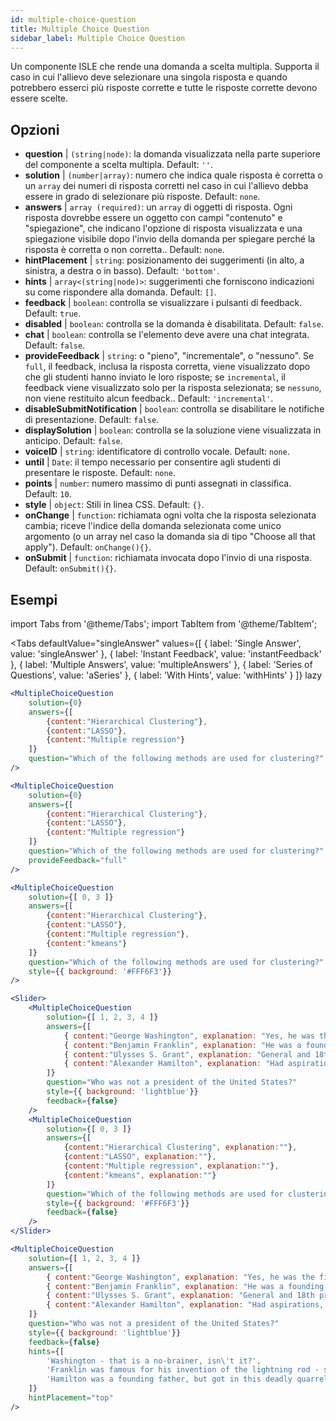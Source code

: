 ```yaml
---
id: multiple-choice-question 
title: Multiple Choice Question
sidebar_label: Multiple Choice Question
---
```


Un componente ISLE che rende una domanda a scelta multipla. Supporta il caso in cui l'allievo deve selezionare una singola risposta e quando potrebbero esserci più risposte corrette e tutte le risposte corrette devono essere scelte.

## Opzioni

* __question__ | `(string|node)`: la domanda visualizzata nella parte superiore del componente a scelta multipla. Default: `''`.
* __solution__ | `(number|array)`: numero che indica quale risposta è corretta o un `array` dei numeri di risposta corretti nel caso in cui l'allievo debba essere in grado di selezionare più risposte. Default: `none`.
* __answers__ | `array (required)`: un `array` di oggetti di risposta. Ogni risposta dovrebbe essere un oggetto con campi "contenuto" e "spiegazione", che indicano l'opzione di risposta visualizzata e una spiegazione visibile dopo l'invio della domanda per spiegare perché la risposta è corretta o non corretta.. Default: `none`.
* __hintPlacement__ | `string`: posizionamento dei suggerimenti (in alto, a sinistra, a destra o in basso). Default: `'bottom'`.
* __hints__ | `array<(string|node)>`: suggerimenti che forniscono indicazioni su come rispondere alla domanda. Default: `[]`.
* __feedback__ | `boolean`: controlla se visualizzare i pulsanti di feedback. Default: `true`.
* __disabled__ | `boolean`: controlla se la domanda è disabilitata. Default: `false`.
* __chat__ | `boolean`: controlla se l'elemento deve avere una chat integrata. Default: `false`.
* __provideFeedback__ | `string`: o "pieno", "incrementale", o "nessuno". Se `full`, il feedback, inclusa la risposta corretta, viene visualizzato dopo che gli studenti hanno inviato le loro risposte; se `incremental`, il feedback viene visualizzato solo per la risposta selezionata; se `nessuno`, non viene restituito alcun feedback.. Default: `'incremental'`.
* __disableSubmitNotification__ | `boolean`: controlla se disabilitare le notifiche di presentazione. Default: `false`.
* __displaySolution__ | `boolean`: controlla se la soluzione viene visualizzata in anticipo. Default: `false`.
* __voiceID__ | `string`: identificatore di controllo vocale. Default: `none`.
* __until__ | `Date`: il tempo necessario per consentire agli studenti di presentare le risposte. Default: `none`.
* __points__ | `number`: numero massimo di punti assegnati in classifica. Default: `10`.
* __style__ | `object`: Stili in linea CSS. Default: `{}`.
* __onChange__ | `function`: richiamata ogni volta che la risposta selezionata cambia; riceve l'indice della domanda selezionata come unico argomento (o un array nel caso la domanda sia di tipo "Choose all that apply"). Default: `onChange(){}`.
* __onSubmit__ | `function`: richiamata invocata dopo l'invio di una risposta. Default: `onSubmit(){}`.


## Esempi

import Tabs from '@theme/Tabs';
import TabItem from '@theme/TabItem';

<Tabs
    defaultValue="singleAnswer"
    values={[
        { label: 'Single Answer', value: 'singleAnswer' },
        { label: 'Instant Feedback', value: 'instantFeedback' },
        { label: 'Multiple Answers', value: 'multipleAnswers' },
        { label: 'Series of Questions', value: 'aSeries' },
        { label: 'With Hints', value: 'withHints' }
    ]}
    lazy
>

<TabItem value="singleAnswer">

```jsx live
<MultipleChoiceQuestion
    solution={0}
    answers={[
        {content:"Hierarchical Clustering"},
        {content:"LASSO"},
        {content:"Multiple regression"}
    ]}
    question="Which of the following methods are used for clustering?"
/>
```

</TabItem>

<TabItem value="instantFeedback">

```jsx live
<MultipleChoiceQuestion
    solution={0}
    answers={[
        {content:"Hierarchical Clustering"},
        {content:"LASSO"},
        {content:"Multiple regression"}
    ]}
    question="Which of the following methods are used for clustering?"
    provideFeedback="full"
/>
```

</TabItem>

<TabItem value="multipleAnswers">

```jsx live
<MultipleChoiceQuestion
    solution={[ 0, 3 ]}
    answers={[
        {content:"Hierarchical Clustering"},
        {content:"LASSO"},
        {content:"Multiple regression"},
        {content:"kmeans"}
    ]}
    question="Which of the following methods are used for clustering?"
    style={{ background: '#FFF6F3'}}
/>
```

</TabItem>

<TabItem value="aSeries">

```jsx live
<Slider>
    <MultipleChoiceQuestion
        solution={[ 1, 2, 3, 4 ]}
        answers={[
            { content:"George Washington", explanation: "Yes, he was the first president." },
            { content:"Benjamin Franklin", explanation: "He was a founding father."},
            { content:"Ulysses S. Grant", explanation: "General and 18th president." },
            { content:"Alexander Hamilton", explanation: "Had aspirations, but died in a duel." }
        ]}
        question="Who was not a president of the United States?"
        style={{ background: 'lightblue'}}
        feedback={false}
    />
    <MultipleChoiceQuestion
        solution={[ 0, 3 ]}
        answers={[
            {content:"Hierarchical Clustering", explanation:""},
            {content:"LASSO", explanation:""},
            {content:"Multiple regression", explanation:""},
            {content:"kmeans", explanation:""}
        ]}
        question="Which of the following methods are used for clustering?"
        style={{ background: '#FFF6F3'}}
        feedback={false}
    />
</Slider>
```

</TabItem>

<TabItem value="withHints">

```jsx live
<MultipleChoiceQuestion
    solution={[ 1, 2, 3, 4 ]}
    answers={[
        { content:"George Washington", explanation: "Yes, he was the first president." },
        { content:"Benjamin Franklin", explanation: "He was a founding father."},
        { content:"Ulysses S. Grant", explanation: "General and 18th president." },
        { content:"Alexander Hamilton", explanation: "Had aspirations, but died in a duel." }
    ]}
    question="Who was not a president of the United States?"
    style={{ background: 'lightblue'}}
    feedback={false}
    hints={[
        'Washington - that is a no-brainer, isn\'t it?',
        'Franklin was famous for his invention of the lightning rod - so why become more?',
        'Hamilton was a founding father, but got in this deadly quarrel with Aaron Burr.',
    ]}
    hintPlacement="top"
/>
```

</TabItem>

</Tabs>
